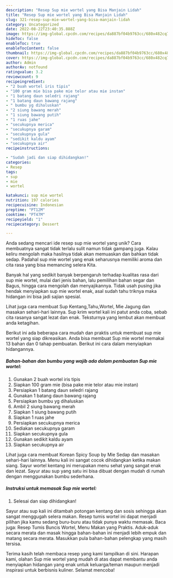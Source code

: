 ```yaml
---
description: "Resep Sup mie wortel yang Bisa Manjain Lidah"
title: "Resep Sup mie wortel yang Bisa Manjain Lidah"
slug: 321-resep-sup-mie-wortel-yang-bisa-manjain-lidah
category: Uncategorized
date: 2022-08-22T23:40:35.888Z
image: https://img-global.cpcdn.com/recipes/da887bf04b9763cc/680x482cq70/sup-mie-wortel-foto-resep-utama.jpg
hideToc: false
enableToc: true
enableTocContent: false
thumbnail: https://img-global.cpcdn.com/recipes/da887bf04b9763cc/680x482cq70/sup-mie-wortel-foto-resep-utama.jpg
cover: https://img-global.cpcdn.com/recipes/da887bf04b9763cc/680x482cq70/sup-mie-wortel-foto-resep-utama.jpg
author: Admin
authorAv: notfound
ratingvalue: 3.2
reviewcount: 9
recipeingredient:
- "2 buah wortel iris tipis"
- "100 gram mie bisa pake mie telor atau mie instan"
- "1 batang daun seledri rajang"
- "1 batang daun bawang rajang"
- " bumbu yg dihaluskan"
- "2 siung bawang merah"
- "1 siung bawang putih"
- "1 ruas jahe"
- "secukupnya merica"
- "secukupnya garam"
- "secukupnya gula"
- "sedikit kaldu ayam"
- "secukupnya air"
recipeinstructions:

- "Sudah jadi dan siap dihidangkan!"
categories:
- Resep
tags:
- sup
- mie
- wortel

katakunci: sup mie wortel 
nutrition: 197 calories
recipecuisine: Indonesian
preptime: "PT12M"
cooktime: "PT47M"
recipeyield: "1"
recipecategory: Dessert

---
```





Anda sedang mencari ide resep sup mie wortel yang unik? Cara membuatnya sangat tidak terlalu sulit namun tidak gampang juga. Kalau keliru mengolah maka hasilnya tidak akan memuaskan dan bahkan tidak sedap. Padahal sup mie wortel yang enak seharusnya memiliki aroma dan cita rasa yang bisa memancing selera Kita.





Banyak hal yang sedikit banyak berpengaruh terhadap kualitas rasa dari sup mie wortel, mulai dari jenis bahan, lalu pemilihan bahan segar dan Bagus, hingga cara mengolah dan menyajikannya. Tidak usah pusing jika hendak menyiapkan sup mie wortel enak,      asal sudah tahu triknya maka hidangan ini bisa jadi sajian spesial.














Lihat juga cara membuat Sup Kentang,Tahu,Wortel, Mie Jagung dan masakan sehari-hari lainnya. Sup krim wortel kali ini patut anda coba, sebab cita rasanya sangat lezat dan enak. Teksturnya yang lembut akan membuat anda ketagihan.






Berikut ini ada beberapa cara mudah dan praktis untuk membuat sup mie wortel yang siap dikreasikan. Anda bisa membuat Sup mie wortel memakai 13 bahan dan 0 tahap pembuatan. Berikut ini cara dalam menyiapkan hidangannya.

<!--inarticleads1-->

##### Bahan-bahan dan bumbu yang wajib ada dalam pembuatan Sup mie wortel:

1. Gunakan 2 buah wortel iris tipis
1. Siapkan 100 gram mie (bisa pake mie telor atau mie instan)
1. Persiapkan 1 batang daun seledri rajang
1. Gunakan 1 batang daun bawang rajang
1. Persiapkan  bumbu yg dihaluskan
1. Ambil 2 siung bawang merah
1. Siapkan 1 siung bawang putih
1. Siapkan 1 ruas jahe
1. Persiapkan secukupnya merica
1. Sediakan secukupnya garam
1. Siapkan secukupnya gula
1. Gunakan sedikit kaldu ayam
1. Siapkan secukupnya air


Lihat juga cara membuat Korean Spicy Soup by Mie Sedap dan masakan sehari-hari lainnya. Menu kali ini sangat cocok dihidangkan ketika makan siang. Sayur wortel kentang ini merupakan menu sehat yang sangat enak dan lezat. Sayur atau sup yang satu ini bisa dibuat dengan mudah di rumah dengan menggunakan bumbu sederhana. 

<!--inarticleads2-->

##### Instruksi untuk memasak Sup mie wortel:


1. Selesai dan siap dihidangkan!

Sayur atau sup kali ini ditambah potongan kentang dan sosis sehingga akan sangat menggugah selera makan. Resep tumis wortel ini dapat menjadi pilihan jika kamu sedang buru-buru atau tidak punya waktu memasak. Baca juga: Resep Tumis Buncis Wortel, Menu Makan yang Praktis. Aduk-aduk secara merata dan masak hingga bahan-bahan ini menjadi lebih empuk dan matang secara merata. Masukkan pula bahan-bahan pelengkap yang masih tersisa. 

Terima kasih telah membaca resep yang kami tampilkan di sini. Harapan kami, olahan Sup mie wortel yang mudah di atas dapat membantu anda menyiapkan hidangan yang enak untuk keluarga/teman maupun menjadi inspirasi untuk berbisnis kuliner. Selamat mencoba!
